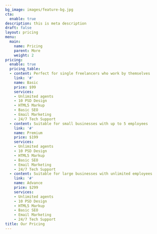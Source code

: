 ```yaml
---
bg_image: images/feature-bg.jpg
cta:
  enable: true
description: this is meta description
draft: false
layout: pricing
menu:
  main:
    name: Pricing
    parent: More
    weight: 2
pricing:
  enable: true
  pricing_table:
  - content: Perfect for single freelancers who work by themselves
    link: '#'
    name: Basic
    price: $99
    services:
    - Unlimited agents
    - 10 PSD Design
    - HTML5 Markup
    - Basic SEO
    - Email Marketing
    - 24/7 Tech Support
  - content: Suitable for small businesses with up to 5 employees
    link: '#'
    name: Premium
    price: $199
    services:
    - Unlimited agents
    - 10 PSD Design
    - HTML5 Markup
    - Basic SEO
    - Email Marketing
    - 24/7 Tech Support
  - content: Suitable for large businesses with unlimited employees
    link: '#'
    name: Advance
    price: $299
    services:
    - Unlimited agents
    - 10 PSD Design
    - HTML5 Markup
    - Basic SEO
    - Email Marketing
    - 24/7 Tech Support
title: Our Pricing
---
```

